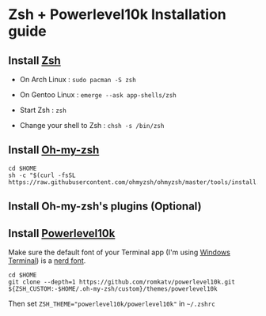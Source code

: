 # Zsh + Powerlevel10k Installation guide
## Install [Zsh](https://zsh.sourceforge.io/)   
- On Arch Linux : ```sudo pacman -S zsh```  

- On Gentoo Linux : ```emerge --ask app-shells/zsh```  

- Start Zsh : ```zsh```  

- Change your shell to Zsh : ```chsh -s /bin/zsh```  

## Install [Oh-my-zsh](https://ohmyz.sh/)  
  ```
  cd $HOME  
  sh -c "$(curl -fsSL https://raw.githubusercontent.com/ohmyzsh/ohmyzsh/master/tools/install.sh)"  
  ```  

## Install Oh-my-zsh's plugins (Optional)
  
## Install [Powerlevel10k](https://github.com/romkatv/powerlevel10k#readme)  
  Make sure the default font of your Terminal app (I'm using [Windows Terminal](https://www.microsoft.com/en-us/p/windows-terminal/9n0dx20hk701)) is a [nerd font](https://www.nerdfonts.com/font-downloads).  
  ```  
  cd $HOME  
  git clone --depth=1 https://github.com/romkatv/powerlevel10k.git ${ZSH_CUSTOM:-$HOME/.oh-my-zsh/custom}/themes/powerlevel10k  
  ```  
  Then set ```ZSH_THEME="powerlevel10k/powerlevel10k"``` in ```~/.zshrc```  
  
  ## 
